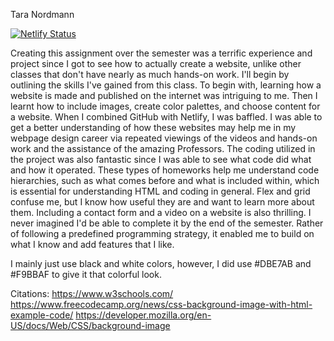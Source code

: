 

Tara Nordmann

[![Netlify Status](https://api.netlify.com/api/v1/badges/ba619109-cf99-45c7-8968-fb4e0528d0dd/deploy-status)](https://app.netlify.com/sites/about-me-tara-nd/deploys)

Creating this assignment over the semester was a terrific experience and project since I got to see how to actually create a website, unlike other classes that don't have nearly as much hands-on work. I'll begin by outlining the skills I've gained from this class. To begin with, learning how a website is made and published on the internet was intriguing to me. Then I learnt how to include images, create color palettes, and choose content for a website. When I combined GitHub with Netlify, I was baffled. I was able to get a better understanding of how these websites may help me in my webpage design career via repeated viewings of the videos and hands-on work and the assistance of the amazing Professors. The coding utilized in the project was also fantastic since I was able to see what code did what and how it operated. These types of homeworks help me understand code hierarchies, such as what comes before and what is included within, which is essential for understanding HTML and coding in general. Flex and grid confuse me, but I know how useful they are and want to learn more about them. Including a contact form and a video on a website is also thrilling. I never imagined I'd be able to complete it by the end of the semester. Rather of following a predefined programming strategy, it enabled me to build on what I know and add features that I like.

I mainly just use black and white colors, however, I did use #DBE7AB and #F9BBAF to give it that colorful look.

Citations:
https://www.w3schools.com/
https://www.freecodecamp.org/news/css-background-image-with-html-example-code/
https://developer.mozilla.org/en-US/docs/Web/CSS/background-image

